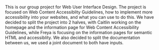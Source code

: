 This is our group project for Web User Interface Design. The project is focused on Web Content Accessiblity Guidelines, how to implement more accessibility into your websites, and what you can use to do this. 
We have decided to split the project into 2 halves, with Caitlin working on the homepage and the information page for Web Content
Accessibility Guidelines, while Freya is focusing on the information pages for semantic HTML and accessiblity. We also decided to split the documentation between us, we used a joint document to both have inputs.